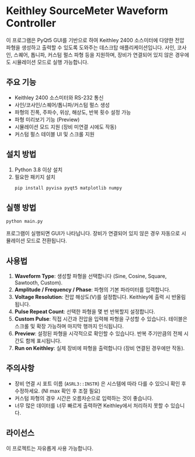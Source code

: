 # Keithley SourceMeter Waveform Controller

이 프로그램은 PyQt5 GUI를 기반으로 하여 Keithley 2400 소스미터에 다양한 전압 파형을 생성하고 출력할 수 있도록 도와주는 데스크탑 애플리케이션입니다. 사인, 코사인, 스퀘어, 톱니파, 커스텀 펄스 파형 등을 지원하며, 장비가 연결되어 있지 않은 경우에도 시뮬레이션 모드로 실행 가능합니다.

## 주요 기능

- Keithley 2400 소스미터와 RS-232 통신
- 사인/코사인/스퀘어/톱니파/커스텀 펄스 생성
- 파형의 진폭, 주파수, 위상, 해상도, 반복 횟수 설정 가능
- 파형 미리보기 기능 (Preview)
- 시뮬레이션 모드 지원 (장비 미연결 시에도 작동)
- 커스텀 펄스 테이블 UI 및 스크롤 지원

## 설치 방법

1. Python 3.8 이상 설치
2. 필요한 패키지 설치
   ```bash
   pip install pyvisa pyqt5 matplotlib numpy
   ```

## 실행 방법

```bash
python main.py
```

프로그램이 실행되면 GUI가 나타납니다. 장비가 연결되어 있지 않은 경우 자동으로 시뮬레이션 모드로 전환됩니다.

## 사용법

1. **Waveform Type**: 생성할 파형을 선택합니다 (Sine, Cosine, Square, Sawtooth, Custom).
2. **Amplitude / Frequency / Phase**: 파형의 기본 파라미터를 입력합니다.
3. **Voltage Resolution**: 전압 해상도(V)를 설정합니다. Keithley에 출력 시 반올림됩니다.
4. **Pulse Repeat Count**: 선택한 파형을 몇 번 반복할지 설정합니다.
5. **Custom Pulse**: 직접 시간과 전압을 입력해 파형을 구성할 수 있습니다. 테이블은 스크롤 및 확장 가능하며 마지막 행까지 인식됩니다.
6. **Preview**: 설정된 파형을 시각적으로 확인할 수 있습니다. 반복 주기만큼의 전체 시간도 함께 표시됩니다.
7. **Run on Keithley**: 실제 장비에 파형을 출력합니다 (장비 연결된 경우에만 작동).

## 주의사항

- 장비 연결 시 포트 이름 (`ASRL3::INSTR`) 은 시스템에 따라 다를 수 있으니 확인 후 수정하세요. (NI max 확인 후 조절 필요)
- 커스텀 파형의 경우 시간은 오름차순으로 입력하는 것이 좋습니다.
- 너무 많은 데이터를 너무 빠르게 출력하면 Keithley에서 처리하지 못할 수 있습니다.

## 라이선스

이 프로젝트는 자유롭게 사용 가능합니다.
